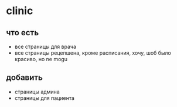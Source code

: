 # clinic

## что есть
+ все страницы для врача
+ все страницы рецепшена, кроме расписания, хочу, шоб было красиво, но ne mogu

## добавить
+ страницы админа
+ страницы для пациента
